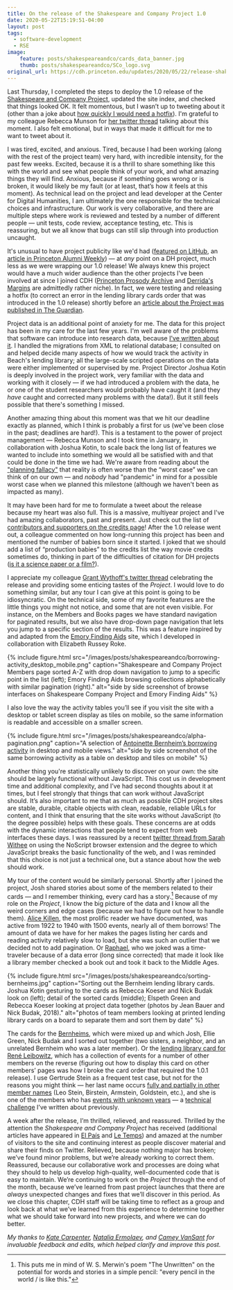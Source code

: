 ```yaml
---
title: On the release of the Shakespeare and Company Project 1.0
date: 2020-05-22T15:19:51-04:00
layout: post
tags:
  - software-development
  - RSE
image:
    feature: posts/shakespeareandco/cards_data_banner.jpg
    thumb: posts/shakespeareandco/SCo_logo.svg
original_url: https://cdh.princeton.edu/updates/2020/05/22/release-shakespeare-and-company-project-10/
---
```



Last Thursday, I completed the steps to deploy the 1.0 release of the [Shakespeare and Company Project](https://shakespeareandco.princeton.edu/), updated the site index, and checked that things looked OK. It felt momentous, but I wasn’t up to tweeting about it (other than a joke about [how quickly I would need a hotfix](https://twitter.com/suttonkoeser/status/1261017230554382336)). I'm grateful to my colleague Rebecca Munson for [her twitter thread](https://twitter.com/Shxperienced/status/1261056009302409221) talking about this moment. I also felt emotional, but in ways that made it difficult for me to want to tweet about it.

I was tired, excited, and anxious. Tired, because I had been working (along with the rest of the project team) very hard, with incredible intensity, for the past few weeks. Excited, because it is a thrill to share something like this with the world and see what people think of your work, and what amazing things they will find. Anxious, because if something goes wrong or is broken, it would likely be my fault (or at least, that’s how it feels at this moment). As technical lead on the project and lead developer at the Center for Digital Humanities, I am ultimately the one responsible for the technical choices and infrastructure. Our work is very collaborative, and there are multiple steps where work is reviewed and tested by a number of different people — unit tests, code review, acceptance testing, etc. This is reassuring, but we all know that bugs can still slip through into production uncaught.

It's unusual to have project publicity like we'd had ([featured on LitHub](https://lithub.com/this-new-database-shows-the-reading-habits-of-major-20th-century-authors/), an [article in Princeton Alumni Weekly](https://paw.princeton.edu/article/digital-humanities-project-opens-records-famed-french-bookshop)) — at _any_ point on a DH project, much less as we were wrapping our 1.0 release! We always knew this project would have a much wider audience than the other projects I've been involved at since I joined CDH ([Princeton Prosody Archive](https://prosody.princeton.edu/) and [Derrida's Margins](https://derridas-margins.princeton.edu/) are admittedly rather niche). In fact, we were testing and releasing a hotfix (to correct an error in the lending library cards order that was introduced in the 1.0 release) shortly before an [article about the Project was published in The Guardian](https://www.theguardian.com/books/2020/may/15/legendary-paris-bookshop-reveals-reading-habits-ernest-hemingway-gertrude-stein-shakespeare-and-company).

Project data is an additional point of anxiety for me. The data for this project has been in my care for the last few years. I'm well aware of the problems that software can introduce into research data, because [I've written about it](https://www.tandfonline.com/doi/full/10.1080/03080188.2016.1165454). I handled the migrations from XML to relational database; I consulted on and helped decide many aspects of how we would track the activity in Beach's lending library; all the large-scale scripted operations on the data were either implemented or supervised by me. Project Director Joshua Kotin is deeply involved in the project work, very familiar with the data and working with it closely — if we had introduced a problem with the data, he or one of the student researchers would probably have caught it (and they _have_ caught and corrected many problems with the data!). But it still feels possible that there's something I missed.

Another amazing thing about this moment was that we hit our deadline exactly as planned, which I think is probably a first for us (we've been close in the past; deadlines are hard!). This is a testament to the power of project management — Rebecca Munson and I took time in January, in collaboration with Joshua Kotin, to scale back the long list of features we wanted to include into something we would all be satisfied with and that could be done in the time we had. We're aware from reading about the ["planning fallacy"](https://www.lesswrong.com/posts/CPm5LTwHrvBJCa9h5/planning-fallacy) that reality is often worse than the “worst case” we can think of on our own — and _nobody_ had "pandemic" in mind for a possible worst case when we planned this milestone (although we haven't been as impacted as many).

It may have been hard for me to formulate a tweet about the release because my heart was also full. This is a massive, multiyear project and I've had amazing collaborators, past and present. Just check out the list of [contributors and supporters on the credits page](https://shakespeareandco.princeton.edu/about/credits/)! After the 1.0 release went out, a colleague commented on how long-running this project has been and mentioned the number of babies born since it started. I joked that we should add a list of “production babies” to the credits list the way movie credits sometimes do, thinking in part of the difficulties of citation for DH projects ([is it a science paper or a film?](http://adamcrymble.blogspot.com/2012/01/is-old-bailey-online-film-or-science.html)).

I appreciate my colleague [Grant Wythoff's twitter thread](https://twitter.com/gwijthoff/status/1261333173906165760) celebrating the release and providing some enticing tastes of the _Project_.  I would love to do something similar, but any tour I can give at this point is going to be idiosyncratic. On the technical side, some of my favorite features are the little things you might not notice, and some that are not even visible. For instance, on the Members and Books pages we have standard navigation for paginated results, but we also have drop-down page navigation that lets you jump to a specific section of the results. This was a feature inspired by and adapted from the [Emory Finding Aids](https://findingaids.library.emory.edu/) site, which I developed in collaboration with Elizabeth Russey Roke.


{% include figure.html src="/images/posts/shakespeareandco/borrowing-activity_desktop_mobile.png" caption="Shakespeare and Company Project Members page sorted A-Z with drop down navigation to jump to a specific point in the list (left); Emory Finding Aids browsing collections alphabetically with similar pagination (right)." alt="side by side screenshot of browse interfaces on Shakespeare Company Project and Emory Finding Aids" %}

I also love the way the activity tables you’ll see if you visit the site with a desktop or tablet screen display as tiles on mobile, so the same information is readable and accessible on a smaller screen.

{% include figure.html src="/images/posts/shakespeareandco/alpha-pagination.png" caption="A selection of [Antoinette Bernheim’s borrowing activity](https://shakespeareandco.princeton.edu/members/bernheim-antoinette/borrowing/) in desktop and mobile views." alt="side by side screenshot of the same borrowing activity as a table on desktop and tiles on mobile" %}

Another thing you're statistically unlikely to discover on your own: the site should be largely functional without JavaScript. This cost us in development time and additional complexity, and I’ve had second thoughts about it at times, but I feel strongly that things that can work without JavaScript should. It’s also important to me that as much as possible CDH project sites are stable, durable, citable objects with clean, readable, reliable URLs for content, and I think that ensuring that the site works without JavaScript (to the degree possible) helps with these goals. These concerns are at odds with the dynamic interactions that people tend to expect from web interfaces these days. I was reassured by a recent [twitter thread from Sarah Withee](https://twitter.com/geekygirlsarah/status/1260409688413306882) on using the NoScript browser extension and the degree to which JavaScript breaks the basic functionality of the web, and I was reminded that this choice is not just a technical one, but a stance about how the web should work.

My tour of the content would be similarly personal. Shortly after I joined the project, Josh shared stories about some of the members related to their cards — and I remember thinking, every card has a story.[^1] Because of my role on the _Project_, I know the big picture of the data and I know all the weird corners and edge cases (because we had to figure out how to handle them). [Alice Killen](https://shakespeareandco.princeton.edu/members/killen/), the most prolific reader we have documented, was active from 1922 to 1940 with 1500 events, nearly all of them borrows! The amount of data we have for her makes the pages listing her cards and reading activity relatively slow to load, but she was such an outlier that we decided not to add pagination. Or [Raphael](https://shakespeareandco.princeton.edu/members/raphael-france/), who we joked was a time-traveler because of a data error (long since corrected) that made it look like a library member checked a book out and took it back to the Middle Ages.

{% include figure.html src="/images/posts/shakespeareandco/sorting-bernheims.jpg" caption="Sorting out the Bernheim lending library cards. Joshua Kotin gesturing to the cards as Rebecca Koeser and Nick Budak look on (left); detail of the sorted cards (middle); Elspeth Green and Rebecca Koeser looking at project data together (photos by  Jean Bauer and Nick Budak, 2018)." alt="photos of team members looking at printed lending library cards on a board to separate them and sort them by date" %}

The cards for the [Bernheims](https://shakespeareandco.princeton.edu/members/?query=bernheim+OR+prot), which were mixed up and which Josh, Ellie Green, Nick Budak and I sorted out together (two sisters, a neighbor, and an unrelated Bernheim who was a later member). Or the [lending library card for René Leibowitz](https://shakespeareandco.princeton.edu/members/leibowitz/cards/), which has a collection of events for a number of other members on the reverse (figuring out how to display this card on other members’ pages was how I broke the card order that required the 1.0.1 release). I use Gertrude Stein as a frequent test case, but not for the reasons you might think — her last name occurs [fully and partially in other member names](https://shakespeareandco.princeton.edu/members/?query=stein) (Leo Stein, Birstein, Armstein, Goldstein, etc.), and she is one of the members who has [events with unknown years](https://shakespeareandco.princeton.edu/members/stein-gertrude/cards/9d839618-9d3e-4e8e-9d6c-28b46d337b11/) — a [technical challenge](https://cdh.princeton.edu/updates/2019/12/05/coding-unknowns/) I’ve written about previously.

A week after the release, I’m thrilled, relieved, and reassured. Thrilled by the attention the _Shakespeare and Company Project_ has received (additional articles have appeared in [El País](https://elpais.com/cultura/2020-05-19/que-libros-compraban-simone-de-beauvoir-joyce-hemingway-o-lacan-en-paris.html) and [Le Temps](https://www.letemps.ch/culture/lisaient-joyce-hemingway)) and amazed at the number of visitors to the site and continuing interest as people discover material and share their finds on Twitter. Relieved, because nothing major has broken; we’ve found minor problems, but we’re already working to correct them. Reassured, because our collaborative work and processes are doing what they should to help us develop high-quality, well-documented code that is easy to maintain. We’re continuing to work on the _Project_ through the end of the month, because we’ve learned from past project launches that there are _always_ unexpected changes and fixes that we’ll discover in this period. As we close this chapter, CDH staff will be taking time to reflect as a group and look back at what we’ve learned from this experience to determine together what we should take forward into new projects, and where we can do better.

[^1]: This puts me in mind of W. S. Merwin's poem "The Unwritten" on the potential for words and stories in a simple pencil: "every pencil in the world / is like this."


_My thanks to [Kate Carpenter](https://cdh.princeton.edu/people/kathryn-carpenter/), [Natalia Ermolaev](https://cdh.princeton.edu/people/natasha-ermolaev/), and [Camey VanSant](https://cdh.princeton.edu/people/camey-vansant/) for invaluable feedback and edits, which helped clarify and improve this post._